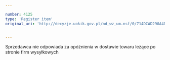 ```yaml
---

number: 4125
type: 'Register item'
original_uri: 'http://decyzje.uokik.gov.pl/nd_wz_um.nsf/0/714DCAD290A4D9D1C1257AD3003DBB3B?OpenDocument'


---
```


Sprzedawca nie odpowiada za opóźnienia w dostawie towaru leżące po stronie firm wysyłkowych
